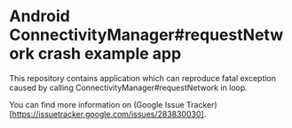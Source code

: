 # Android ConnectivityManager#requestNetwork crash example app

This repository contains application which can reproduce fatal exception caused by calling ConnectivityManager#requestNetwork
in loop.

You can find more information on (Google Issue Tracker)[https://issuetracker.google.com/issues/283830030].